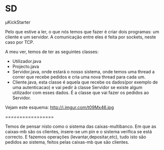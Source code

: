 SD
==

µKickStarter

Pelo que estive a ler, o que nós temos que fazer é criar dois programas: um cliente e um servidor. A comunicação entre eles é feita por sockets, neste caso por TCP.

A meu ver, temos de ter as seguintes classes:
- Utilizador.java 
- Projecto.java
- Servidor.java, onde estará o nosso sistema, onde temos uma thread a correr que recebe pedidos e cria uma nova thread para cada um.
- Cliente.java, esta classe é aquela que recebe os dados(por exemplo de uma autenticacao) e vai pedir à classe Servidor se existe algum utilizador com esses dados. É a classe que vai fazer os pedidos ao Servidor.

Vejam este esquema: http://i.imgur.com/t09Mx46.jpg

=================

Temos de pensar nisto como o sistema das caixas-multibanco. Em que as caixas-mb são os clientes, insere-se um pin e o sistema verifica se está correcto. E fazemos operações (levantar,depositar,etc), tudo isto são pedidos ao sistema, feitos pelas caixas-mb que são clientes.
